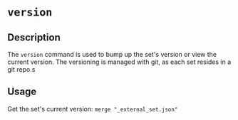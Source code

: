# `version`

## Description
The `version` command is used to bump up the set's version or view the current version. The versioning is managed with git, as each set resides in a git repo.s

## Usage
Get the set's current version: `merge "_external_set.json"`